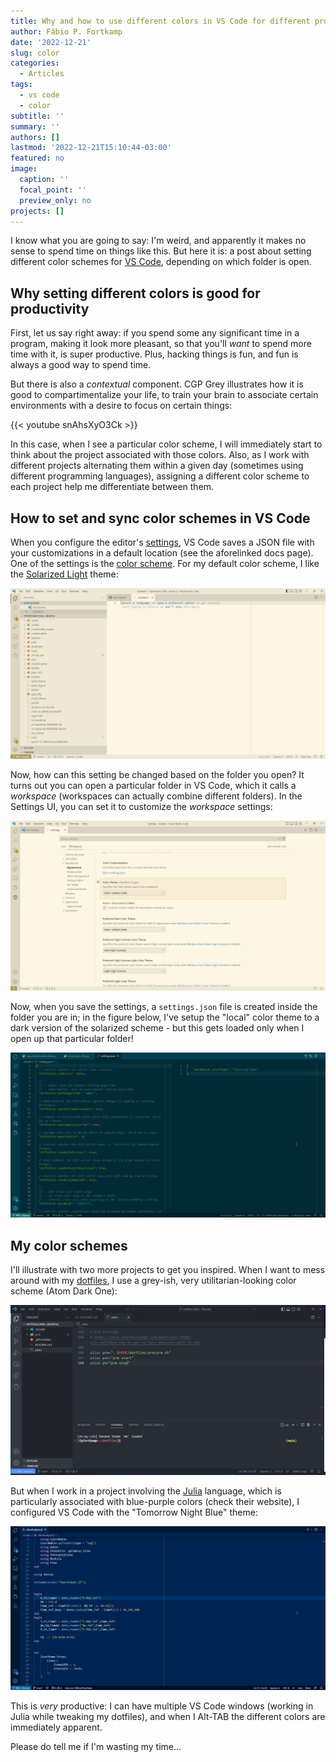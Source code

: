 ```yaml
---
title: Why and how to use different colors in VS Code for different projects
author: Fábio P. Fortkamp
date: '2022-12-21'
slug: color
categories:
  - Articles
tags:
  - vs code
  - color
subtitle: ''
summary: ''
authors: []
lastmod: '2022-12-21T15:10:44-03:00'
featured: no
image:
  caption: ''
  focal_point: ''
  preview_only: no
projects: []
---
```


I know what you are going to say: I'm weird, and apparently it makes no sense to
spend time on things like this. But here it is: a post about setting different
color schemes for [VS Code](https://code.visualstudio.com/), depending on which
folder is open.

## Why setting different colors is good for productivity

First, let us say right away: if you spend some any significant time in a
program, making it look more pleasant, so that you'll *want* to spend more time
with it, is super productive. Plus, hacking things is fun, and fun is always a 
good way to spend time.

But there is also a *contextual* component. CGP Grey illustrates how it is
good to compartimentalize your life, to train your brain to associate certain 
environments with a desire to focus on certain things:

{{< youtube snAhsXyO3Ck >}}

In this case, when I see a particular color scheme, I will immediately start to
think about the project associated with those colors. Also,
as I work with different projects alternating them within a given day (sometimes
using different programming languages), assigning a different color scheme to 
each project help me differentiate between them.

## How to set and sync color schemes in VS Code

When you configure the editor's 
[settings](https://code.visualstudio.com/docs/getstarted/settings), VS Code 
saves a JSON file with your customizations in a default location (see the 
aforelinked docs page). One of the settings is the [color  scheme](https://code.visualstudio.com/docs/getstarted/themes). For my default 
color scheme, I like the 
[Solarized Light](https://ethanschoonover.com/solarized/) theme:

![Screenshot of VS Code in the Solarized Light color scheme](images/Code_PGvr0Covqz.png)


Now, how can this setting be changed based on the folder you open? It turns out
you can open a particular folder in VS Code, which it calls a *workspace* 
(workspaces can actually combine different folders). In the Settings UI, you
can set it to customize the *workspace* settings:

![Screenshot of the VS Code settings editor](images/Code_wCsyAXtpD6.png)

Now, when you save the settings, a `settings.json` file is created inside the
folder you are in; in the figure below, I've setup the "local" color theme to
a dark version of the solarized scheme - but this gets loaded only when I open
up that particular folder!

![Screenshot of VS Code in the Solarized Dark color scheme](images/Code_qYRrZ4Z2eM.png)

## My color schemes

I'll illustrate with two more projects to get you inspired. When I want to mess
around with my [dotfiles](https://github.com/fabiofortkamp/dotfiles/), I use
a grey-ish, very utilitarian-looking color scheme (Atom Dark One):

![Screenshot of VS Code in a gray-like color scheme](images/Code_ZErK6i88nf.png)

But when I work in a project involving the [Julia](https://julialang.org/)
language, which is particularly associated with blue-purple colors (check their
website), I configured VS Code with the "Tomorrow Night Blue" theme:

![Screenshot of VS Code in a blue-purple color scheme](images/Code_AKPuxJ5Q4K.png)

This is *very* productive: I can have multiple VS Code windows (working in Julia while tweaking my 
dotfiles), and when I Alt-TAB the different colors are immediately apparent.

Please do tell me if I'm wasting my time...
